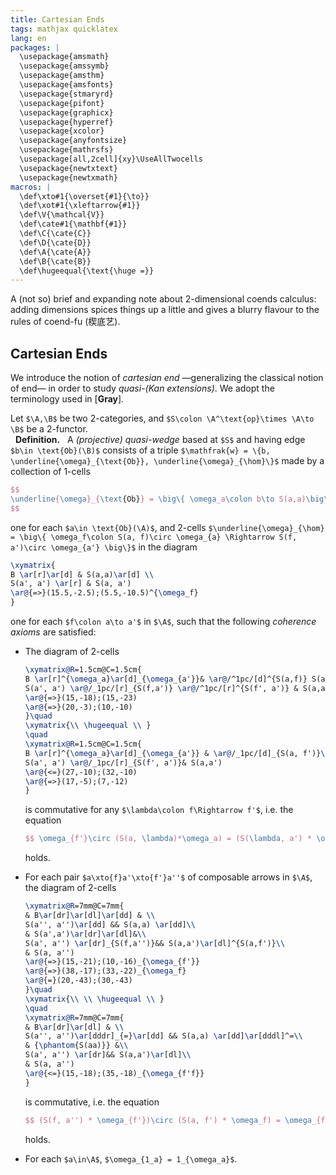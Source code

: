 ```yaml
---
title: Cartesian Ends
tags: mathjax quicklatex
lang: en
packages: |
  \usepackage{amsmath}
  \usepackage{amssymb}
  \usepackage{amsthm}
  \usepackage{amsfonts}
  \usepackage{stmaryrd}
  \usepackage{pifont}
  \usepackage{graphicx}
  \usepackage{hyperref}
  \usepackage{xcolor}
  \usepackage{anyfontsize}
  \usepackage{mathrsfs}
  \usepackage[all,2cell]{xy}\UseAllTwocells
  \usepackage{newtxtext}
  \usepackage{newtxmath}
macros: |
  \def\xto#1{\overset{#1}{\to}}
  \def\xot#1{\xleftarrow{#1}}
  \def\V{\mathcal{V}}
  \def\cate#1{\mathbf{#1}}
  \def\C{\cate{C}}
  \def\D{\cate{D}}
  \def\A{\cate{A}}
  \def\B{\cate{B}}
  \def\hugeequal{\text{\huge =}}
---
```


A (not so) brief and expanding note about 2-dimensional coends calculus: adding dimensions spices things up a little and gives a blurry flavour to the rules of coend-fu (楔底艺).

## Cartesian Ends

We introduce the notion of _cartesian end_ —generalizing the classical notion of end— in order to study _quasi-(Kan extensions)_. We adopt the terminology used in [**Gray**].

Let `$\A,\B$` be two 2-categories, and `$S\colon \A^\text{op}\times \A\to \B$` be a 2-functor.
<br> &nbsp; **Definition.** &nbsp; A _(projective) quasi-wedge_ based at `$S$` and having edge `$b\in \text{Ob}(\B)$` consists of a triple `$\mathfrak{w} = \{b, \underline{\omega}_{\text{Ob}}, \underline{\omega}_{\hom}\}$` made by a collection of 1-cells

``` tex
$$ 
\underline{\omega}_{\text{Ob}} = \big\{ \omega_a\colon b\to S(a,a)\big\}
$$
```

one for each `$a\in \text{Ob}(\A)$`, and 2-cells `$\underline{\omega}_{\hom} = \big\{ \omega_f\colon S(a, f)\circ \omega_{a} \Rightarrow S(f, a')\circ \omega_{a'} \big\}$` in the diagram

``` tex
\xymatrix{
B \ar[r]\ar[d] & S(a,a)\ar[d] \\
S(a', a') \ar[r] & S(a, a')
\ar@{=>}(15.5,-2.5);(5.5,-10.5)^{\omega_f}
}
```

one for each `$f\colon a\to a'$` in `$\A$`, such that the following _coherence axioms_ are satisfied:

* The diagram of 2-cells

    ``` tex
    \xymatrix@R=1.5cm@C=1.5cm{
    B \ar[r]^{\omega_a}\ar[d]_{\omega_{a'}}& \ar@/^1pc/[d]^{S(a,f)} S(a,a)\\
    S(a', a') \ar@/_1pc/[r]_{S(f,a')} \ar@/^1pc/[r]^{S(f', a')} & S(a,a')
    \ar@{=>}(15,-18);(15,-23)
    \ar@{=>}(20,-3);(10,-10)
    }\quad 
    \xymatrix{\\ \hugeequal \\ }
    \quad
    \xymatrix@R=1.5cm@C=1.5cm{
    B \ar[r]^{\omega_a}\ar[d]_{\omega_{a'}} & \ar@/_1pc/[d]_{S(a, f')}\ar@/^1pc/[d]^{S(a, f)} S(a,a)\\
    S(a', a') \ar@/_1pc/[r]_{S(f', a')}& S(a,a')
    \ar@{<=}(27,-10);(32,-10)
    \ar@{=>}(17,-5);(7,-12)
    }
    ```
    is commutative for any `$\lambda\colon f\Rightarrow f'$`, i.e. the equation

    ``` tex
    $$ \omega_{f'}\circ (S(a, \lambda)*\omega_a) = (S(\lambda, a') * \omega_{a'})\circ \omega_f $$
    ```
    holds.

* For each pair `$a\xto{f}a'\xto{f'}a''$` of composable arrows in `$\A$`, the diagram of 2-cells
    
    ``` tex
    \xymatrix@R=7mm@C=7mm{
    & B\ar[dr]\ar[dl]\ar[dd] & \\
    S(a'', a'')\ar[dd] && S(a,a) \ar[dd]\\
    & S(a',a')\ar[dr]\ar[dl]&\\
    S(a', a'') \ar[dr]_{S(f,a'')}&& S(a,a')\ar[dl]^{S(a,f')}\\
    & S(a, a'')
    \ar@{=>}(15,-21);(10,-16)_{\omega_{f'}}
    \ar@{=>}(38,-17);(33,-22)_{\omega_f}
    \ar@{=}(20,-43);(30,-43)
    }\quad 
    \xymatrix{\\ \\ \hugeequal \\ }
    \quad
    \xymatrix@R=7mm@C=7mm{
    & B\ar[dr]\ar[dl] & \\
    S(a'', a'')\ar[dddr]_{=}\ar[dd] && S(a,a) \ar[dd]\ar[dddl]^=\\
    & {\phantom{S(aa)}} &\\
    S(a', a'') \ar[dr]&& S(a,a')\ar[dl]\\
    & S(a, a'')
    \ar@{<=}(15,-18);(35,-18)_{\omega_{f'f}}
    }
    ```
    is commutative, i.e. the equation
    
    ``` tex
    $$ (S(f, a'') * \omega_{f'})\circ (S(a, f') * \omega_f) = \omega_{f'f} $$
    ```
    holds.

* For each `$a\in\A$`, `$\omega_{1_a} = 1_{\omega_a}$`.